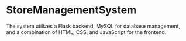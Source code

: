 # StoreManagementSystem
The system utilizes a Flask backend, MySQL for database management, and a combination of HTML, CSS, and JavaScript for the frontend.
